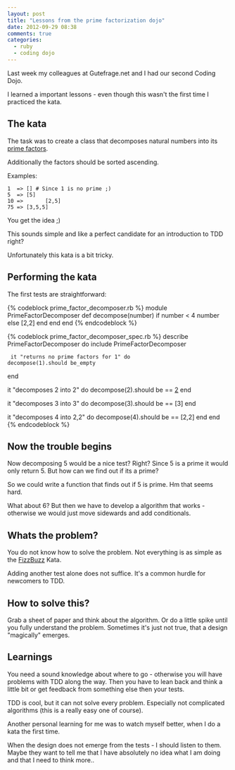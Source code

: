 ```yaml
---
layout: post
title: "Lessons from the prime factorization dojo"
date: 2012-09-29 08:38
comments: true
categories: 
  - ruby
  - coding dojo
---
```

Last week my colleagues at Gutefrage.net and I had our second
Coding Dojo. 

I learned a important lessons - even though this wasn't the first time I practiced the kata.

## The kata

The task was to create a class that decomposes natural numbers into its
[prime factors][1].

Additionally the factors should be sorted ascending.

Examples:

    1  => [] # Since 1 is no prime ;)
    5  => [5]
    10 =>       [2,5]
    75 => [3,5,5]
    
You get the idea ;)

This sounds simple and like a perfect candidate for an
introduction to TDD right?

Unfortunately this kata is a bit tricky.

## Performing the kata

The first tests are straightforward:

{% codeblock prime_factor_decomposer.rb %}
module PrimeFactorDecomposer 
  def decompose(number)
    if number < 4
      number
    else
      [2,2]
    end
  end
end
{% endcodeblock %}

{% codeblock prime_factor_decomposer_spec.rb %}
describe PrimeFactorDecomposer do
    include PrimeFactorDecomposer

     it "returns no prime factors for 1" do
    decompose(1).should be_empty
  end

  it "decomposes 2 into 2" do
    decompose(2).should be == [2]
  end

  it "decomposes 3 into 3" do
    decompose(3).should be == [3]
  end

  it "decomposes 4 into 2,2" do
    decompose(4).should be == [2,2]
  end
end
{% endcodeblock %}

## Now the trouble begins

Now decomposing 5 would be a nice test? Right? Since 5 is a prime it
would only return 5. But how can we find out if its a prime?

So we could write a function that finds out if 5 is prime. Hm that seems
hard.

What about 6? But then we have to develop a algorithm that works -
otherwise we would just move sidewards and add conditionals.

## Whats the problem?

You do not know how to solve the problem. Not everything is as simple as
the [FizzBuzz][2] Kata.

Adding another test alone does not suffice. It's a common hurdle for
newcomers to TDD. 

## How to solve this?

Grab a sheet of paper and think about the algorithm. Or do a little spike until you fully understand the
problem. Sometimes it's just not true, that a design "magically" emerges.

## Learnings

You need a sound knowledge about where to go - otherwise you will have problems with TDD along the way. Then you have to lean back and think a little bit or get feedback from something else then your tests.

TDD is cool, but it can not solve every problem. Especially not complicated algorithms (this is a really easy one of course).

Another personal learning for me was to watch myself better, when I do a kata the first time.

When the design does not emerge from the tests - I should listen to them. Maybe they want to tell me that I have absolutely no idea what I am doing and that I need to think more..

[1]: http://en.wikipedia.org/wiki/Prime_factor
[2]: http://www.codingdojo.org/cgi-bin/wiki.pl?KataFizzBuzz
